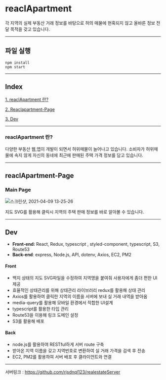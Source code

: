 # reaclApartment 

각 지역의 실제 부동산 거래 정보를 바탕으로 허의 매물에 현혹되지 않고 올바른 정보 전달 목적을 갖고 있습니다.

---

## 파일 실행

```
npm install
npm start
```

---
## Index

[1. reaclApartment 란?](#reaclapartment-란)

[2. Reaclapartment-Page](#reaclapartment-page)

[3. Dev](#dev)

---

### reaclApartment 란?

다양한 부동산 웹,앱이 개발이 되면서 허위매물이 늘어나고 있습니다. 소비자가 허위매물에 속지 않게 자신의 동네에 최근에 판매된 주택 가격 정보를 담고 있습니다.

---

## reaclApartment-Page 

### Main Page

![스크린샷, 2021-04-09 13-25-26](https://user-images.githubusercontent.com/61114705/114128698-e50cbb80-9937-11eb-8f81-1e4e48c6d9c8.png)

지도 SVG를 활용해 클릭시 지역의 주택 판매 정보를 바로 알아볼 수 있습니다.

---

## Dev


- **Front-end:** React, Redux, typescript , styled-component, typescript, S3, Route53
- **Back-end**: express, Node.js, API, dotenv, Axios, EC2, PM2

#### Front
- 백지 상태의 지도 SVG파일을 수정하여 지역명을 붙여줘 사용자에게 좀더 편한 UI제공
- 효율적인 상태관리를 위해 상태관리 라이브러리 redux를 활용해 상태 관리
- Axios를 활용하여 클릭한 지역의 이름을 서버에 보내 실 거래 내역을 받아옴
- media-query를 활용해 모바일 환경에서 적합한 UI설계
- typescript를 활용한 타입 관리
- Route53을 이용해 링크 도메인 설정
- S3를 활용해 배포

#### Back
- node.js를 활용하여 RESTful하게 서버 route 구축
- 받아온 지역 이름을 갖고 지역번호로 변환하여 실 거래 가격을 검색 후 전송
- EC2, PM2를 활용하여 서버 배포 후 클라이언트와 연결

---

서버링크 : https://github.com/rjsdnql123/realestateServer

